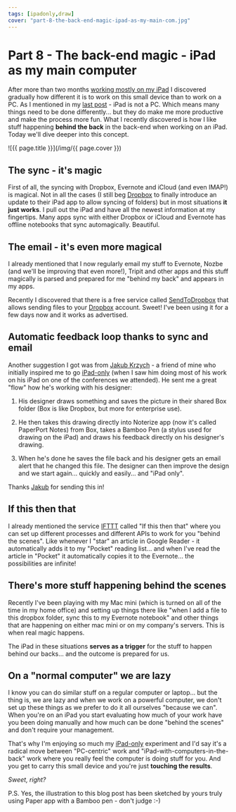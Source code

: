 ```yaml
---
tags: [ipadonly,draw]
cover: "part-8-the-back-end-magic-ipad-as-my-main-com.jpg"
---
```


# Part 8 - The back-end magic - iPad as my main computer


After more than two months [working mostly on my iPad](/ipad-as-my-main-computer-prologue) I discovered gradually how different it is to work on this small device than to work on a PC. As I mentioned in my [last post](/part-7-simplifications-and-annoyances-ipad-as) - iPad is not a PC. Which means many things need to be done differently... but they do make me more productive and make the process more fun. What I recently discovered is how I like stuff happening **behind the back** in the back-end when working on an iPad. Today we'll dive deeper into this concept.  


<!--More-->

![{{ page.title }}](/img/{{ page.cover }})


## The sync - it's magic

First of all, the syncing with Dropbox, Evernote and iCloud (and even IMAP!) is magical. Not in all the cases (I still beg [Dropbox](http://db.tt/kD7Liux) to finally introduce an update to their iPad app to allow syncing of folders) but in most situations **it just works**. I pull out the iPad and have all the newest information at my fingertips. Many apps sync with either Dropbox or iCloud and Evernote has offline notebooks that sync automagically. Beautiful.

## The email - it's even more magical

I already mentioned that I now regularly email my stuff to Evernote, Nozbe (and we'll be improving that even more!), Tripit and other apps and this stuff magically is parsed and prepared for me "behind my back" and appears in my apps.

Recently I discovered that there is a free service called [SendToDropbox](http://www.sendtodropbox.com) that allows sending files to your [Dropbox](http://db.tt/kD7Liux) account. Sweet! I've been using it for a few days now and it works as advertised.

## Automatic feedback loop thanks to sync and email

Another suggestion I got was from [Jakub Krzych](http://about.me/jakub.krzych) - a friend of mine who initially inspired me to go [iPad-only](/ipad-as-my-main-computer-prologue) (when I saw him doing most of his work on his iPad on one of the conferences we attended). He sent me a great "flow" how he's working with his designer:

1) His designer draws something and saves the picture in their shared Box folder (Box is like Dropbox, but more for enterprise use).

2) He then takes this drawing directly into Noterize app (now it's called PaperPort Notes) from Box, takes a Bamboo Pen (a stylus used for drawing on the iPad) and draws his feedback directly on his designer's drawing.

3) When he's done he saves the file back and his designer gets an email alert that he changed this file. The designer can then improve the design and we start again... quickly and easily... and "iPad only".

Thanks [Jakub](http://about.me/jakub.krzych) for sending this in!

## If this then that

I already mentioned the service [IFTTT](http://ifttt.com) called "If this then that" where you can set up different processes and different APIs to work for you "behind the scenes". Like whenever I "star" an article in Google Reader - it automatically adds it to my "Pocket" reading list... and when I've read the article in "Pocket" it automatically copies it to the Evernote... the possibilities are infinite!

## There's more stuff happening behind the scenes

Recently I've been playing with my Mac mini (which is turned on all of the time in my home office) and setting up things there like "when I add a file to this dropbox folder, sync this to my Evernote notebook" and other things that are happening on either mac mini or on my company's servers. This is when real magic happens.

The iPad in these situations **serves as a trigger** for the stuff to happen behind our backs... and the outcome is prepared for us.

## On a "normal computer" we are lazy

I know you can do similar stuff on a regular computer or laptop... but the thing is, we are lazy and when we work on a powerful computer, we don't set up these things as we prefer to do it all ourselves "because we can". When you're on an iPad you start evaluating how much of your work have you been doing manually and how much can be done "behind the scenes" and don't require your management.

That's why I'm enjoying so much my [iPad-only](/ipad-as-my-main-computer-prologue) experiment and I'd say it's a radical move between "PC-centric" work and "iPad-with-computers-in-the-back" work where you really feel the computer is doing stuff for you. And you get to carry this small device and you're just **touching the results**.

_Sweet, right?_

P.S. Yes, the illustration to this blog post has been sketched by yours truly using Paper app with a Bamboo pen - don't judge :-)


[n]: https://michael.gratis/nozbe
